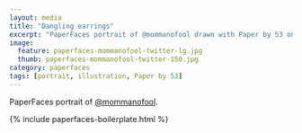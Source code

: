 ```yaml
---
layout: media
title: "Dangling earrings"
excerpt: "PaperFaces portrait of @mommanofool drawn with Paper by 53 on an iPad."
image: 
  feature: paperfaces-mommanofool-twitter-lg.jpg
  thumb: paperfaces-mommanofool-twitter-150.jpg
category: paperfaces
tags: [portrait, illustration, Paper by 53]
---
```


PaperFaces portrait of [@mommanofool](http://twitter.com/mommanofool).

{% include paperfaces-boilerplate.html %}